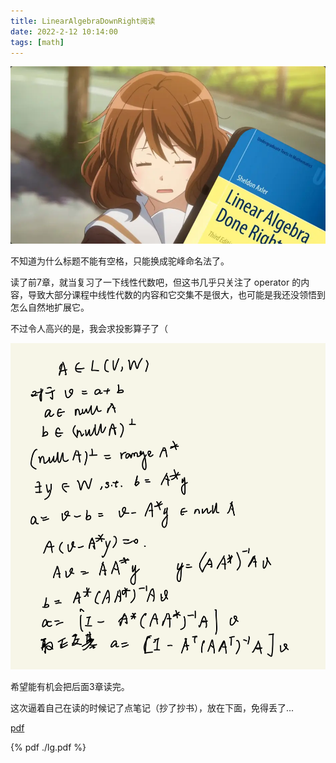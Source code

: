 ```yaml
---
title: LinearAlgebraDownRight阅读
date: 2022-2-12 10:14:00
tags: [math]
---
```


![67679f5113f7a5fc8da29adeeeb30df679905b9c.jpg@942w_531h_progressive](LinearAlgebraDownRight阅读/67679f5113f7a5fc8da29adeeeb30df679905b9c.jpg@942w_531h_progressive.webp)

不知道为什么标题不能有空格，只能换成驼峰命名法了。

<!-- more -->

读了前7章，就当复习了一下线性代数吧，但这书几乎只关注了 operator 的内容，导致大部分课程中线性代数的内容和它交集不是很大，也可能是我还没领悟到怎么自然地扩展它。

不过令人高兴的是，我会求投影算子了（

![QQ图片20220212105627](LinearAlgebraDownRight阅读/QQ图片20220212105627.png)

希望能有机会把后面3章读完。

这次逼着自己在读的时候记了点笔记（抄了抄书），放在下面，免得丢了...


[pdf](./lg.pdf)

{% pdf ./lg.pdf %}
